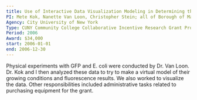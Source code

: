 ```yaml
---
title: Use of Interactive Data Visualization Modeling in Determining the Optimal Conditions for the Production of Green Fluorescent Protein (GFP) in E. coli	              
PI: Mete Kok, Nanette Van Loon, Christopher Stein; all of Borough of Manhattan Community College
Agency: City University of New York
Type: CUNY Community College Collaborative Incentive Research Grant Program
Period: 2006
Award: $34,000
start: 2006-01-01
end: 2006-12-30
---
```


Physical experiments with GFP and E. coli were conducted by Dr. Van Loon. Dr. Kok and I then analyzed these data to try to make a virtual model of their growing conditions and fluorescence results. We also worked to visualize the data. Other responsibilities included administrative tasks related to purchasing equipment for the grant.
